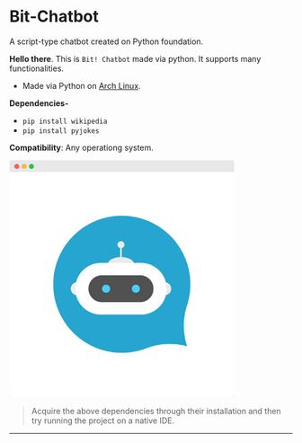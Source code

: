 # Bit-Chatbot

A script-type chatbot created on Python foundation.

**Hello there**. This is `Bit! Chatbot` made via python. It supports many functionalities.

- Made via Python on [Arch Linux](https://github.com/Xenometon/Arch-Linux-art/blob/main/arch%20linux.png). 

**Dependencies-** <br>
- `pip install wikipedia`                                 
- `pip install pyjokes`

**Compatibility**: Any operationg system.
<br>

<img align="centre" alt="Coding" width="400" src="https://raw.githubusercontent.com/Xenometon/Bit-Chatbot/main/Bit_chatbot.png">


> Acquire the above dependencies through their installation and then try running the project on a native IDE.


------------------------
